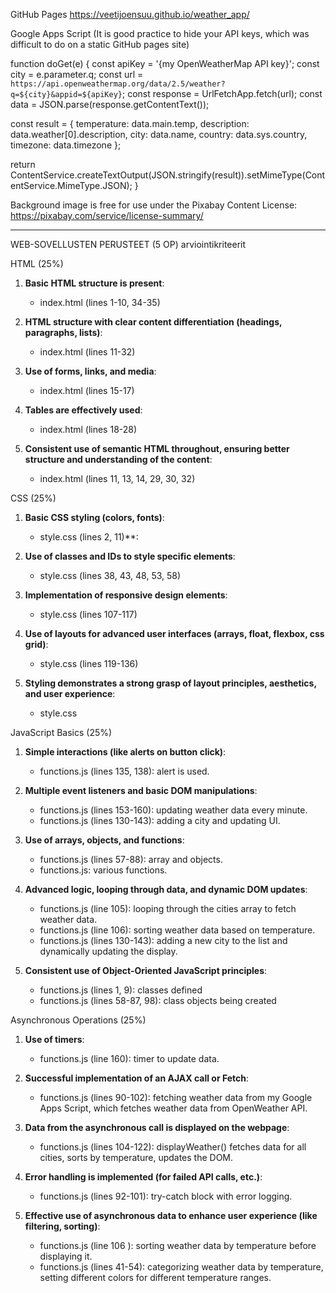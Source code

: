 GitHub Pages
https://veetijoensuu.github.io/weather_app/


Google Apps Script (It is good practice to hide your API keys, which was difficult to do on a static GitHub pages site)

function doGet(e) {
  const apiKey = '{my OpenWeatherMap API key}';
  const city = e.parameter.q;
  const url = `https://api.openweathermap.org/data/2.5/weather?q=${city}&appid=${apiKey}`;
  const response = UrlFetchApp.fetch(url);
  const data = JSON.parse(response.getContentText());

  const result = {
    temperature: data.main.temp,
    description: data.weather[0].description,
    city: data.name,
    country: data.sys.country,
    timezone: data.timezone
  };

  return ContentService.createTextOutput(JSON.stringify(result)).setMimeType(ContentService.MimeType.JSON);
}

Background image is free for use under the Pixabay Content License:
https://pixabay.com/service/license-summary/

_______________________________________________________________________________________________________________
WEB-SOVELLUSTEN PERUSTEET (5 OP) arviointikriteerit

HTML (25%)
1. **Basic HTML structure is present**:
   - index.html (lines 1-10, 34-35)

2. **HTML structure with clear content differentiation (headings, paragraphs, lists)**:
   - index.html (lines 11-32)

3. **Use of forms, links, and media**:
   - index.html (lines 15-17)

4. **Tables are effectively used**:
   - index.html (lines 18-28)

5. **Consistent use of semantic HTML throughout, ensuring better structure and understanding of the content**:
   - index.html (lines 11, 13, 14, 29, 30, 32)

CSS (25%)
1. **Basic CSS styling (colors, fonts)**:
   - style.css (lines 2, 11)**:

2. **Use of classes and IDs to style specific elements**:
   - style.css (lines 38, 43, 48, 53, 58)

3. **Implementation of responsive design elements**:
   - style.css (lines 107-117)

4. **Use of layouts for advanced user interfaces (arrays, float, flexbox, css grid)**:
   - style.css (lines 119-136)

5. **Styling demonstrates a strong grasp of layout principles, aesthetics, and user experience**:
   - style.css


JavaScript Basics (25%)
1. **Simple interactions (like alerts on button click)**:
   - functions.js (lines 135, 138): alert is used.

2. **Multiple event listeners and basic DOM manipulations**:
   - functions.js (lines 153-160): updating weather data every minute.
   - functions.js (lines 130-143): adding a city and updating UI.

3. **Use of arrays, objects, and functions**:
   - functions.js (lines 57-88): array and objects.
   - functions.js: various functions.

4. **Advanced logic, looping through data, and dynamic DOM updates**:
   - functions.js (line 105): looping through the cities array to fetch weather data.
   - functions.js (line 106): sorting weather data based on temperature.
   - functions.js (lines 130-143): adding a new city to the list and dynamically updating the display.

5. **Consistent use of Object-Oriented JavaScript principles**:
   - functions.js (lines 1, 9): classes defined
   - functions.js (lines 58-87, 98): class objects being created 

Asynchronous Operations (25%)
1. **Use of timers**:
   - functions.js (line 160): timer to update data.

2. **Successful implementation of an AJAX call or Fetch**:
   - functions.js (lines 90-102): fetching weather data from my Google Apps Script, which fetches weather data from OpenWeather API.

3. **Data from the asynchronous call is displayed on the webpage**:
   - functions.js (lines 104-122): displayWeather() fetches data for all cities, sorts by temperature, updates the DOM.

4. **Error handling is implemented (for failed API calls, etc.)**:
   - functions.js (lines 92-101): try-catch block with error logging.

5. **Effective use of asynchronous data to enhance user experience (like filtering, sorting)**:
   - functions.js (line 106 ): sorting weather data by temperature before displaying it.
   - functions.js (lines 41-54): categorizing weather data by temperature, setting different colors for different temperature ranges.